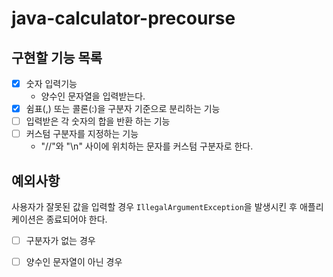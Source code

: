 # java-calculator-precourse

## 구현할 기능 목록

- [x] 숫자 입력기능
    - 양수인 문자열을 입력받는다.
- [x] 쉼표(,) 또는 콜론(:)을 구분자 기준으로 분리하는 기능
- [ ] 입력받은 각 숫자의 합을 반환 하는 기능
- [ ] 커스텀 구분자를 지정하는 기능
    - "//"와 "\n" 사이에 위치하는 문자를 커스텀 구분자로 한다.

## 예외사항

사용자가 잘못된 값을 입력할 경우 ```IllegalArgumentException```을 발생시킨 후 애플리케이션은 종료되어야 한다.

- [ ] 구분자가 없는 경우
- [ ] 양수인 문자열이 아닌 경우

